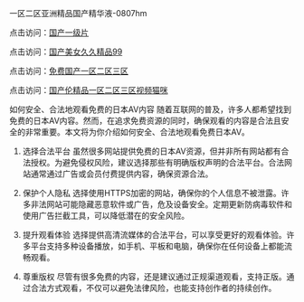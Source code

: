 一区二区亚洲精品国产精华液-0807hm

点击访问：<a href="https://heiliaowt0d7p.pages.dev">国产一级片</a>

点击访问：<a href="https://heiliaoe8ajia.pages.dev">国产美女久久精品99</a>

点击访问：<a href="https://heiliaoga6s9v.pages.dev">免费国产一区二区三区</a>

点击访问：<a href="https://heiliaoxqkkct.pages.dev">国产伦精品一区二区三区视频猫咪</a>

如何安全、合法地观看免费的日本AV内容
随着互联网的普及，许多人都希望找到免费的日本AV内容。然而，在追求免费资源的同时，确保观看的内容是合法且安全的非常重要。本文将为你介绍如何安全、合法地观看免费日本AV。

1. 选择合法平台
虽然很多网站提供免费的日本AV资源，但并非所有网站都有合法授权。为避免侵权风险，建议选择那些有明确版权声明的合法平台。合法网站通常通过广告或会员付费提供内容，确保资源合法。

2. 保护个人隐私
选择使用HTTPS加密的网站，确保你的个人信息不被泄露。许多非法网站可能隐藏恶意软件或广告，危及设备安全。定期更新防病毒软件和使用广告拦截工具，可以降低潜在的安全风险。

3. 提升观看体验
选择提供高清流媒体的合法平台，可以享受更好的观看体验。许多平台支持多种设备播放，如手机、平板和电脑，确保你在任何设备上都能流畅观看。

4. 尊重版权
尽管有很多免费的内容，还是建议通过正规渠道观看，支持正版。通过合法方式观看，不仅可以避免法律风险，也能支持创作者的持续创作。

<span style="display:none;">[Canonical link](）</span>
